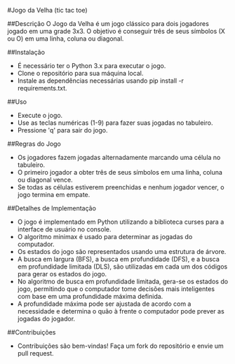 
#Jogo da Velha (tic tac toe)

##Descrição
O Jogo da Velha é um jogo clássico para dois jogadores jogado em uma grade 3x3. O objetivo é conseguir três de seus símbolos (X ou O) em uma linha, coluna ou diagonal.

##Instalação
- É necessário ter o Python 3.x para executar o jogo.
- Clone o repositório para sua máquina local.
- Instale as dependências necessárias usando pip install -r requirements.txt.

##Uso
- Execute o jogo.
- Use as teclas numéricas (1-9) para fazer suas jogadas no tabuleiro.
- Pressione 'q' para sair do jogo.

##Regras do Jogo
- Os jogadores fazem jogadas alternadamente marcando uma célula no tabuleiro.
- O primeiro jogador a obter três de seus símbolos em uma linha, coluna ou diagonal vence.
- Se todas as células estiverem preenchidas e nenhum jogador vencer, o jogo termina em empate.

##Detalhes de Implementação
- O jogo é implementado em Python utilizando a biblioteca curses para a interface de usuário no console.
- O algoritmo minimax é usado para determinar as jogadas do computador.
- Os estados do jogo são representados usando uma estrutura de árvore.
- A busca em largura (BFS), a busca em profundidade (DFS), e a busca em profundidade limitada (DLS), são utilizadas em cada um dos códigos para gerar os estados do jogo.
- No algoritmo de busca em profundidade limitada, gera-se os estados do jogo, permitindo que o computador tome decisões mais inteligentes com base em uma profundidade máxima definida.
- A profundidade máxima pode ser ajustada de acordo com a necessidade e determina o quão à frente o computador pode prever as jogadas do jogador.

##Contribuições
- Contribuições são bem-vindas! Faça um fork do repositório e envie um pull request.
